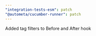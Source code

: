 ```yaml
---
"integration-tests-esm": patch
"@autometa/cucumber-runner": patch
---
```


Added tag filters to Before and After hook
